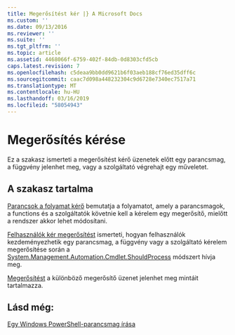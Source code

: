 ```yaml
---
title: Megerősítést kér |} A Microsoft Docs
ms.custom: ''
ms.date: 09/13/2016
ms.reviewer: ''
ms.suite: ''
ms.tgt_pltfrm: ''
ms.topic: article
ms.assetid: 4468066f-6759-402f-84db-0d8303cfd5cb
caps.latest.revision: 7
ms.openlocfilehash: c5deaa9bb0dd9621b6f03aeb188cf76ed35dff6c
ms.sourcegitcommit: caac7d098a448232304c9d6728e7340ec7517a71
ms.translationtype: MT
ms.contentlocale: hu-HU
ms.lasthandoff: 03/16/2019
ms.locfileid: "58054943"
---
```

# <a name="requesting-confirmation"></a>Megerősítés kérése

Ez a szakasz ismerteti a megerősítést kérő üzenetek előtt egy parancsmag, a függvény jelenhet meg, vagy a szolgáltató végrehajt egy műveletet.

## <a name="in-this-section"></a>A szakasz tartalma

[Parancsok a folyamat kérő](./requesting-confirmation-from-cmdlets.md) bemutatja a folyamatot, amely a parancsmagok, a functions és a szolgáltatók követnie kell a kérelem egy megerősítő, mielőtt a rendszer akkor lehet módosítani.

[Felhasználók kér megerősítést](./users-requesting-confirmation.md) ismerteti, hogyan felhasználók kezdeményezhetik egy parancsmag, a függvény vagy a szolgáltató kérelem megerősítése során a [System.Management.Automation.Cmdlet.ShouldProcess](/dotnet/api/System.Management.Automation.Cmdlet.ShouldProcess) módszert hívja meg.

[Megerősítést](./confirmation-messages.md) a különböző megerősítő üzenet jelenhet meg mintáit tartalmazza.

## <a name="see-also"></a>Lásd még:

[Egy Windows PowerShell-parancsmag írása](./writing-a-windows-powershell-cmdlet.md)
